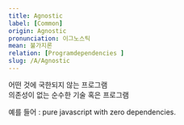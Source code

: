 ```yaml
---
title: Agnostic
label: [Common]
origin: Agnostic
pronunciation: 이그노스틱
mean: 불가지론
relation: [Programdependencies ]
slug: /A/Agnostic
---
```


<content>


<p>어떤 것에 국한되지 않는 프로그램<br />
의존성이 없는 순수한 기술 혹은 프로그램</p>
<p>예를 들어 : pure javascript with zero dependencies.</p>


</content>
